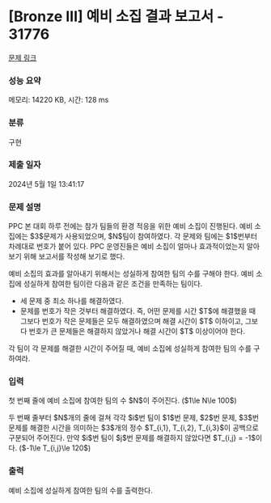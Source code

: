 # [Bronze III] 예비 소집 결과 보고서 - 31776 

[문제 링크](https://www.acmicpc.net/problem/31776) 

### 성능 요약

메모리: 14220 KB, 시간: 128 ms

### 분류

구현

### 제출 일자

2024년 5월 1일 13:41:17

### 문제 설명

<p>PPC 본 대회 하루 전에는 참가 팀들의 환경 적응을 위한 예비 소집이 진행된다. 예비 소집에는 $3$문제가 사용되었으며, $N$팀이 참여하였다. 각 문제와 팀에는 $1$번부터 차례대로 번호가 붙어 있다. PPC 운영진들은 예비 소집이 얼마나 효과적이었는지 알아보기 위해 보고서를 작성해 보기로 했다.</p>

<p>예비 소집의 효과를 알아내기 위해서는 성실하게 참여한 팀의 수를 구해야 한다. 예비 소집에 성실하게 참여한 팀이란 다음과 같은 조건을 만족하는 팀이다.</p>

<ul>
	<li>세 문제 중 최소 하나를 해결하였다.</li>
	<li>문제를 번호가 작은 것부터 해결하였다. 즉, 어떤 문제를 시간 $T$에 해결했을 때 그보다 번호가 작은 문제들은 모두 해결하였으며 해결 시간이 $T$ 이하이고, 그보다 번호가 큰 문제들은 해결하지 않았거나 해결 시간이 $T$ 이상이어야 한다.</li>
</ul>

<p>각 팀이 각 문제를 해결한 시간이 주어질 때, 예비 소집에 성실하게 참여한 팀의 수를 구하여라.</p>

### 입력 

 <p>첫 번째 줄에 예비 소집에 참여한 팀의 수 $N$이 주어진다. ($1\le N\le 100$)</p>

<p>두 번째 줄부터 $N$개의 줄에 걸쳐 각각 $i$번 팀이 $1$번 문제, $2$번 문제, $3$번 문제를 해결한 시간을 의미하는 $3$개의 정수 $T_{i,1}, T_{i,2}, T_{i,3}$이 공백으로 구분되어 주어진다. 만약 $i$번 팀이 $j$번 문제를 해결하지 않았다면 $T_{i,j} = -1$이다. ($-1\le T_{i,j}\le 120$)</p>

### 출력 

 <p>예비 소집에 성실하게 참여한 팀의 수를 출력한다.</p>


